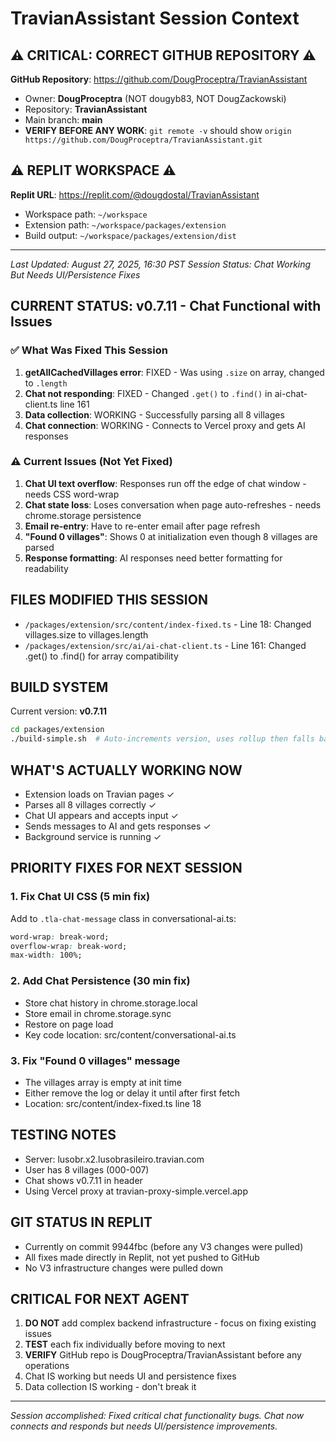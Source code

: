 # TravianAssistant Session Context

## ⚠️ CRITICAL: CORRECT GITHUB REPOSITORY ⚠️
**GitHub Repository**: https://github.com/DougProceptra/TravianAssistant
- Owner: **DougProceptra** (NOT dougyb83, NOT DougZackowski)  
- Repository: **TravianAssistant**
- Main branch: **main**
- **VERIFY BEFORE ANY WORK**: `git remote -v` should show `origin	https://github.com/DougProceptra/TravianAssistant.git`

## ⚠️ REPLIT WORKSPACE ⚠️
**Replit URL**: https://replit.com/@dougdostal/TravianAssistant
- Workspace path: `~/workspace`
- Extension path: `~/workspace/packages/extension`
- Build output: `~/workspace/packages/extension/dist`

---

*Last Updated: August 27, 2025, 16:30 PST*
*Session Status: Chat Working But Needs UI/Persistence Fixes*

## CURRENT STATUS: v0.7.11 - Chat Functional with Issues

### ✅ What Was Fixed This Session
1. **getAllCachedVillages error**: FIXED - Was using `.size` on array, changed to `.length`
2. **Chat not responding**: FIXED - Changed `.get()` to `.find()` in ai-chat-client.ts line 161
3. **Data collection**: WORKING - Successfully parsing all 8 villages
4. **Chat connection**: WORKING - Connects to Vercel proxy and gets AI responses

### ⚠️ Current Issues (Not Yet Fixed)
1. **Chat UI text overflow**: Responses run off the edge of chat window - needs CSS word-wrap
2. **Chat state loss**: Loses conversation when page auto-refreshes - needs chrome.storage persistence  
3. **Email re-entry**: Have to re-enter email after page refresh
4. **"Found 0 villages"**: Shows 0 at initialization even though 8 villages are parsed
5. **Response formatting**: AI responses need better formatting for readability

## FILES MODIFIED THIS SESSION
- `/packages/extension/src/content/index-fixed.ts` - Line 18: Changed villages.size to villages.length
- `/packages/extension/src/ai/ai-chat-client.ts` - Line 161: Changed .get() to .find() for array compatibility

## BUILD SYSTEM
Current version: **v0.7.11**
```bash
cd packages/extension
./build-simple.sh  # Auto-increments version, uses rollup then falls back to esbuild
```

## WHAT'S ACTUALLY WORKING NOW
- Extension loads on Travian pages ✓
- Parses all 8 villages correctly ✓  
- Chat UI appears and accepts input ✓
- Sends messages to AI and gets responses ✓
- Background service is running ✓

## PRIORITY FIXES FOR NEXT SESSION

### 1. Fix Chat UI CSS (5 min fix)
Add to `.tla-chat-message` class in conversational-ai.ts:
```css
word-wrap: break-word;
overflow-wrap: break-word;
max-width: 100%;
```

### 2. Add Chat Persistence (30 min fix)
- Store chat history in chrome.storage.local
- Store email in chrome.storage.sync  
- Restore on page load
- Key code location: src/content/conversational-ai.ts

### 3. Fix "Found 0 villages" message
- The villages array is empty at init time
- Either remove the log or delay it until after first fetch
- Location: src/content/index-fixed.ts line 18

## TESTING NOTES
- Server: lusobr.x2.lusobrasileiro.travian.com
- User has 8 villages (000-007)
- Chat shows v0.7.11 in header
- Using Vercel proxy at travian-proxy-simple.vercel.app

## GIT STATUS IN REPLIT
- Currently on commit 9944fbc (before any V3 changes were pulled)
- All fixes made directly in Replit, not yet pushed to GitHub
- No V3 infrastructure changes were pulled down

## CRITICAL FOR NEXT AGENT
1. **DO NOT** add complex backend infrastructure - focus on fixing existing issues
2. **TEST** each fix individually before moving to next
3. **VERIFY** GitHub repo is DougProceptra/TravianAssistant before any operations
4. Chat IS working but needs UI and persistence fixes
5. Data collection IS working - don't break it

---
*Session accomplished: Fixed critical chat functionality bugs. Chat now connects and responds but needs UI/persistence improvements.*